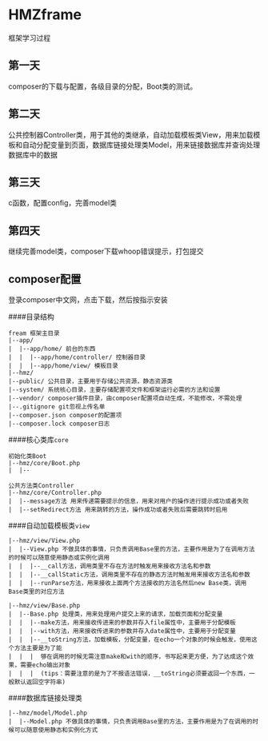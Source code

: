 HMZframe
=======
框架学习过程

第一天
-------
composer的下载与配置，各级目录的分配，Boot类的测试。

第二天
-------
公共控制器Controller类，用于其他的类继承，自动加载模板类View，用来加载模板和自动分配变量到页面，数据库链接处理类Model，用来链接数据库并查询处理数据库中的数据

第三天
-------
c函数，配置config，完善model类

第四天
-------
继续完善model类，composer下载whoop错误提示，打包提交

composer配置
-------
登录composer中文网，点击下载，然后按指示安装

####目录结构
```
fream 框架主目录
|--app/
|  |--app/home/ 前台的东西
|  |  |--app/home/controller/ 控制器目录
|  |  |--app/home/view/ 模板目录
|--hmz/
|--public/ 公共目录，主要用于存储公共资源，静态资源类
|--system/ 系统核心目录，主要存储配置项文件和框架运行必需的方法和设置
|--vendor/ composer插件目录，由composer配置项自动生成，不能修改，不需处理
|--.gitignore git忽视上传名单
|--composer.json composer的配置项
|--composer.lock composer日志

```
####核心类库`core`
```
初始化类Boot
|--hmz/core/Boot.php
|  |--
```
```
公共方法类Controller
|--hmz/core/Controller.php
|  |--message方法 用来传递需要提示的信息，用来对用户的操作进行提示成功或者失败
|  |--setRedirect方法 用来跳转的方法，操作成功或者失败后需要跳转时启用
```
####自动加载模板类`view`
```
|--hmz/view/View.php
|  |--View.php 不做具体的事情，只负责调用Base里的方法，主要作用是为了在调用方法的时候可以随意使用静态或实例化调用
|  |  |--__call方法，调用类里不存在方法时触发用来接收方法名和参数
|  |  |--__callStatic方法，调用类里不存在的静态方法时触发用来接收方法名和参数
|  |  |--runParse方法，用来接收上面两个方法接收的方法名然后new Base类，调用Base类里的对应方法
```
```
|--hmz/view/Base.php
|  |--Base.php 处理类，用来处理用户提交上来的请求，加载页面和分配变量
|  |  |--make方法，用来接收传进来的参数并存入file属性中，主要用于分配模板
|  |  |--with方法，用来接收传进来的参数并存入date属性中，主要用于分配变量
|  |  |--__toString方法，加载模板，分配变量，在echo一个对象的时候会触发，使用这个方法主要是为了能
|  |  |  够在调用的时候无需注意make和with的顺序，书写起来更方便，为了达成这个效果，需要echo输出对象
|  |  |  (tips：需要注意的是为了不报语法错误，__toString必须要返回一个东西，一般默认返回空字符串)
```
####数据库链接处理类
```
|--hmz/model/Model.php
|  |--Model.php 不做具体的事情，只负责调用Base里的方法，主要作用是为了在调用的时候可以随意使用静态和实例化方式
```